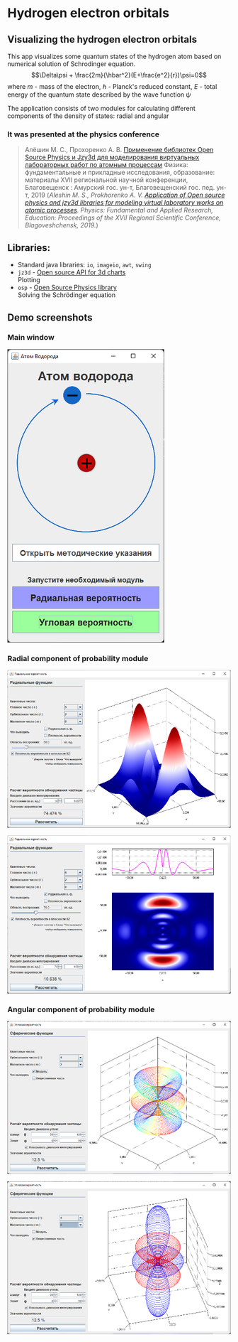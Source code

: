 # Hydrogen electron orbitals

## Visualizing the hydrogen electron orbitals
This app visualizes some quantum states of the hydrogen atom based on numerical solution of Schrodinger equation.
$$\Delta\psi + \frac{2m}{\hbar^2}(E+\frac{e^2}{r})\psi=0$$
where $m$ - mass of the electron, $\hbar$ - Planck's reduced constant, $E$ - total energy of the quantum state described by the wave function $\psi$

The application consists of two modules for calculating different components of the density of states: radial and angular

### It was presented at the physics conference
> Алёшин М. С., Прохоренко А. В. [Применение библиотек Open Source Physics и Jzy3d для моделирования виртуальных лабораторных работ по атомным процессам](https://ffpio.amursu.ru/upload/ffpio_2019/doi/tfim/Alyoshin.pdf) Физика: фундаментальные и прикладные исследования, образование: материалы XVII региональной научной конференции, Благовещенск : Амурский гос. ун-т, Благовещенский гос. пед. ун-т, 2019
> (_Aleshin M. S., Prokhorenko A. V. [Application of Open source physics and jzy3d libraries for modeling virtual laboratory works on atomic processes](https://ffpio.amursu.ru/upload/ffpio_2019/doi/tfim/Alyoshin.pdf
). Physics: Fundamental and Applied Research, Education: Proceedings of the XVII Regional Scientific Conference, Blagoveshchensk, 2019._)

## Libraries:

- Standard java libraries: `io`, `imageio`, `awt`, `swing`
- `jz3d` - [Open source API for 3d charts](http://www.jzy3d.org/)  
  Plotting
- `osp` - [Open Source Physics library](https://www.compadre.org/osp/index.cfm)  
  Solving the Schrödinger equation

## Demo screenshots

### Main window
![MainApp](demo/main.png)

### Radial component of probability module
![RadialApp](demo/RadialApp1.png)

![RadialApp](demo/RadialApp2.png)

### Angular component of probability module
![SphericalApp](demo/SphericalApp1.png)

![SphericalApp](demo/SphericalApp2.png)

